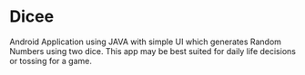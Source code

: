 # Dicee
Android Application using JAVA with simple UI which generates Random Numbers using two dice. This app may be best suited for daily life decisions or tossing for a game.

